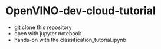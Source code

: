 # OpenVINO-dev-cloud-tutorial

- git clone this repository
- open with jupyter notebook
- hands-on with the classification_tutorial.ipynb
